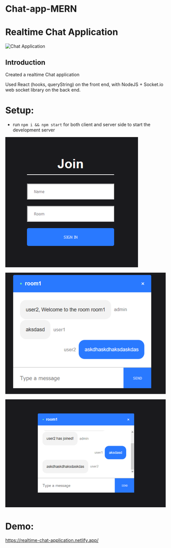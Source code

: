 # Chat-app-MERN
 
# Realtime Chat Application


![Chat Application](https://i.ytimg.com/vi/ZwFA3YMfkoc/maxresdefault.jpg)

## Introduction
Created a realtime Chat application

Used  React (hooks, queryString) on the front end, with NodeJS + Socket.io web socket library on the back end. 

# Setup:
- run ```npm i && npm start``` for both client and server side to start the development server

![Join room](https://github.com/AliSiddiqui97/Chat-app-MERN/blob/master/Images/join.PNG)

![User joined](https://github.com/AliSiddiqui97/Chat-app-MERN/blob/master/Images/welcomeUsr2.PNG)

![Chat](https://github.com/AliSiddiqui97/Chat-app-MERN/blob/master/Images/Chat.PNG)

# Demo:
https://realtime-chat-application.netlify.app/
